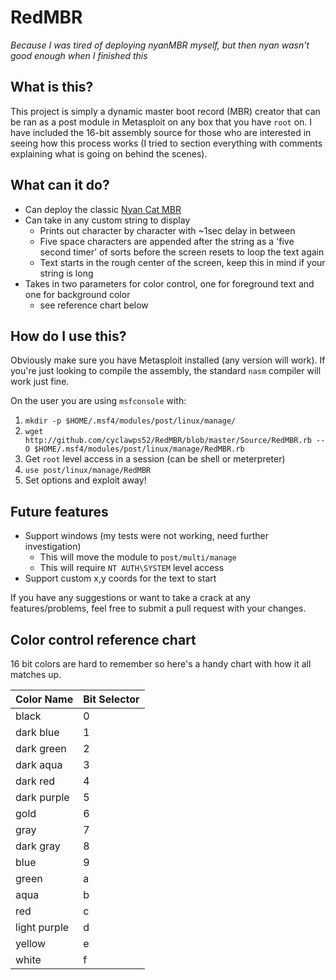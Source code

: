 # RedMBR

_Because I was tired of deploying nyanMBR myself, but then nyan wasn't good enough when I finished this_

## What is this?

This project is simply a dynamic master boot record (MBR) creator that can be ran as a post module in Metasploit on any box that you have `root` on. I have included the 16-bit assembly source for those who are interested in seeing how this process works (I tried to section everything with comments explaining what is going on behind the scenes). 

## What can it do?

* Can deploy the classic [Nyan Cat MBR](https://github.com/brainsmoke/NyanMBR) 
* Can take in any custom string to display
  * Prints out character by character with ~1sec delay in between
  * Five space characters are appended after the string as a 'five second timer' of sorts before the screen resets to loop the text again
  * Text starts in the rough center of the screen, keep this in mind if your string is long
* Takes in two parameters for color control,  one for foreground text and one for background color
  * see reference chart below

## How do I use this?

Obviously make sure you have Metasploit installed (any version will work). If you're just looking to compile the assembly, the standard `nasm` compiler will work just fine.

On the user you are using `msfconsole` with:

1. `mkdir -p $HOME/.msf4/modules/post/linux/manage/`
2. `wget http://github.com/cyclawps52/RedMBR/blob/master/Source/RedMBR.rb --O $HOME/.msf4/modules/post/linux/manage/RedMBR.rb`
3. Get `root` level access in a session (can be shell or meterpreter)
4. `use post/linux/manage/RedMBR`
5. Set options and exploit away!


## Future features

* Support windows (my tests were not working, need further investigation)
  * This will move the module to `post/multi/manage`
  * This will require `NT AUTH\SYSTEM` level access
* Support custom x,y coords for the text to start

If you have any suggestions or want to take a crack at any features/problems, feel free to submit a pull request with your changes.

## Color control reference chart

16 bit colors are hard to remember so here's a handy chart with how it all matches up. 

| Color Name | Bit Selector |
| - | - |
| black | 0 |
| dark blue | 1 
| dark green| 2 |
| dark aqua| 3 |
| dark red| 4 |
| dark purple| 5 |
| gold| 6 |
| gray| 7 |
| dark gray| 8 |
| blue| 9 |
| green| a |
| aqua| b |
| red| c |
| light purple| d |
| yellow| e |
| white| f |